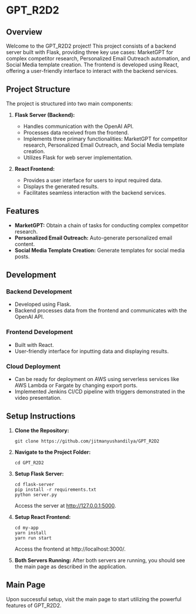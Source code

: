 # GPT_R2D2

## Overview

Welcome to the GPT_R2D2 project! This project consists of a backend server built with Flask, providing three key use cases: MarketGPT for complex competitor research, Personalized Email Outreach automation, and Social Media template creation. The frontend is developed using React, offering a user-friendly interface to interact with the backend services.

## Project Structure

The project is structured into two main components:
1. **Flask Server (Backend):**
    - Handles communication with the OpenAI API.
    - Processes data received from the frontend.
    - Implements three primary functionalities: MarketGPT for competitor research, Personalized Email Outreach, and Social Media template creation.
    - Utilizes Flask for web server implementation.

2. **React Frontend:**
    - Provides a user interface for users to input required data.
    - Displays the generated results.
    - Facilitates seamless interaction with the backend services.

## Features

- **MarketGPT:** Obtain a chain of tasks for conducting complex competitor research.
- **Personalized Email Outreach:** Auto-generate personalized email content.
- **Social Media Template Creation:** Generate templates for social media posts.

## Development

### Backend Development

- Developed using Flask.
- Backend processes data from the frontend and communicates with the OpenAI API.

### Frontend Development

- Built with React.
- User-friendly interface for inputting data and displaying results.

### Cloud Deployment

- Can be ready for deployment on AWS using serverless services like AWS Lambda or Fargate by changing export ports.
- Implemented Jenkins CI/CD pipeline with triggers demonstrated in the video presentation.

## Setup Instructions

1. **Clone the Repository:**
    ```
    git clone https://github.com/jitmanyushandilya/GPT_R2D2
    ```

2. **Navigate to the Project Folder:**
    ```
    cd GPT_R2D2
    ```

3. **Setup Flask Server:**
    ```
    cd flask-server
    pip install -r requirements.txt
    python server.py
    ```
    Access the server at http://127.0.0.1:5000.

4. **Setup React Frontend:**
    ```
    cd my-app
    yarn install
    yarn run start
    ```
    Access the frontend at http://localhost:3000/.

5. **Both Servers Running:**
    After both servers are running, you should see the main page as described in the application.

## Main Page

Upon successful setup, visit the main page to start utilizing the powerful features of GPT_R2D2.
